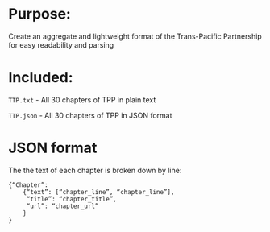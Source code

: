 # Purpose:
Create an aggregate and lightweight format of the Trans-Pacific Partnership for easy readability and parsing

# Included:
`TTP.txt` - All 30 chapters of TPP in plain text

`TTP.json` - All 30 chapters of TPP in JSON format

# JSON format
The the text of each chapter is broken down by line:
```
{“Chapter”: 
	{“text”: [“chapter_line”, “chapter_line”],
	 “title”: “chapter_title”,
	 “url”: “chapter_url”
	}
}
```
